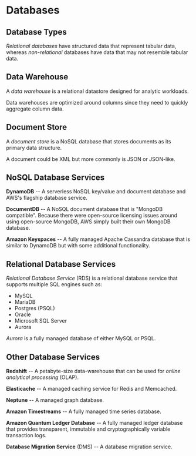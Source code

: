 # Databases

## Database Types

_Relational databases_ have structured data that represent tabular data, whereas _non-relational_ databases have data that may not resemble tabular data.

## Data Warehouse

A _data warehouse_ is a relational datastore designed for analytic workloads.

Data warehouses are optimized around columns since they need to quickly aggregate column data.

## Document Store

A _document store_ is a NoSQL database that stores documents as its primary data structure.

A document could be XML but more commonly is JSON or JSON-like.

## NoSQL Database Services

**DynamoDB** -- A serverless NoSQL key/value and document database and AWS's flagship database service.

**DocumentDB** -- A NoSQL document database that is "MongoDB compatible". Because there were open-source licensing issues around using open-source MongoDB, AWS simply built their own MongoDB database.

**Amazon Keyspaces** -- A fully managed Apache Cassandra database that is similar to DynamoDB but with some additional functionality.

## Relational Database Services

_Relational Database Service_ (RDS) is a relational database service that supports multiple SQL engines such as:

- MySQL
- MariaDB
- Postgres (PSQL)
- Oracle
- Microsoft SQL Server
- Aurora

_Aurora_ is a fully managed database of either MySQL or PSQL.

## Other Database Services

**Redshift** -- A petabyte-size data-warehouse that can be used for _online analytical processing_ (OLAP).

**Elasticache** -- A managed caching service for Redis and Memcached.

**Neptune** -- A managed graph database.

**Amazon Timestreams** -- A fully managed time series database.

**Amazon Quantum Ledger Database** -- A fully managed ledger database that provides transparent, immutable and cryptographically variable transaction logs.

**Database Migration Service** (DMS) -- A database migration service.
